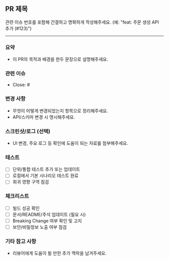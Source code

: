 ## PR 제목

관련 이슈 번호를 포함해 간결하고 명확하게 작성해주세요. (예: "feat: 주문 생성 API 추가 (#123)")

---

### 요약
- 이 PR의 목적과 배경을 한두 문장으로 설명해주세요.

### 관련 이슈
- Close: #

### 변경 사항
- 무엇이 어떻게 변경되었는지 항목으로 정리해주세요.
- API/스키마 변경 시 명시해주세요.

### 스크린샷/로그 (선택)
- UI 변경, 주요 로그 등 확인에 도움이 되는 자료를 첨부해주세요.

### 테스트
- [ ] 단위/통합 테스트 추가 또는 업데이트
- [ ] 로컬에서 기본 시나리오 테스트 완료
- [ ] 회귀 영향 구역 점검

### 체크리스트
- [ ] 빌드 성공 확인
- [ ] 문서/README/주석 업데이트 (필요 시)
- [ ] Breaking Change 여부 확인 및 고지
- [ ] 보안/비밀정보 노출 여부 점검

### 기타 참고 사항
- 리뷰어에게 도움이 될 만한 추가 맥락을 남겨주세요.


